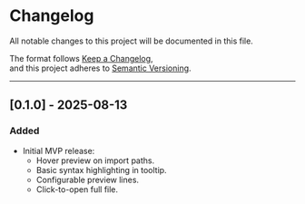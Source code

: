 # Changelog

All notable changes to this project will be documented in this file.

The format follows [Keep a Changelog](https://keepachangelog.com/en/1.0.0/),  
and this project adheres to [Semantic Versioning](https://semver.org/spec/v2.0.0.html).

---

## [0.1.0] - 2025-08-13

### Added

- Initial MVP release:
  - Hover preview on import paths.
  - Basic syntax highlighting in tooltip.
  - Configurable preview lines.
  - Click-to-open full file.
